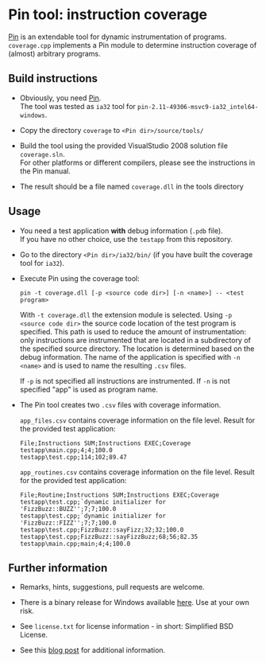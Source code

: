 # Pin tool: instruction coverage

[Pin](http://www.pintool.org/) is an extendable tool for dynamic instrumentation of programs.
`coverage.cpp` implements a Pin module to determine instruction coverage of (almost) arbitrary programs.

## Build instructions

* Obviously, you need [Pin](http://www.pintool.org/).  
  The tool was tested as `ia32` tool for `pin-2.11-49306-msvc9-ia32_intel64-windows`.

* Copy the directory `coverage` to `<Pin dir>/source/tools/`

* Build the tool using the provided VisualStudio 2008 solution file `coverage.sln`.  
  For other platforms or different compilers, please see the instructions in the Pin manual.

* The result should be a file named `coverage.dll` in the tools directory


## Usage

* You need a test application **with** debug information (`.pdb` file).  
  If you have no other choice, use the `testapp` from this repository.

* Go to the directory `<Pin dir>/ia32/bin/` (if you have built the coverage tool for `ia32`).

* Execute Pin using the coverage tool:

  `pin -t coverage.dll [-p <source code dir>] [-n <name>] -- <test program>`

  With `-t coverage.dll` the extension module is selected.
  Using `-p <source code dir>` the source code location of the test program is specified.
  This path is used to reduce the amount of instrumentation: only instructions are instrumented that are located in a subdirectory of the specified source directory. The location is determined based on the debug information. The name of the application is specified with `-n <name>` and is used to name the resulting `.csv` files.

  If `-p` is not specified all instructions are instrumented. If `-n` is not specified "app" is used as program name.

* The Pin tool creates two `.csv` files with coverage information.

  `app_files.csv` contains coverage information on the file level. Result for the provided test application:

  ```text
  File;Instructions SUM;Instructions EXEC;Coverage
  testapp\main.cpp;4;4;100.0
  testapp\test.cpp;114;102;89.47
  ```

  `app_routines.csv` contains coverage information on the file level. Result for the provided test application:

  ```text
  File;Routine;Instructions SUM;Instructions EXEC;Coverage
  testapp\test.cpp;`dynamic initializer for 'FizzBuzz::BUZZ'';7;7;100.0
  testapp\test.cpp;`dynamic initializer for 'FizzBuzz::FIZZ'';7;7;100.0
  testapp\test.cpp;FizzBuzz::sayFizz;32;32;100.0
  testapp\test.cpp;FizzBuzz::sayFizzBuzz;68;56;82.35
  testapp\main.cpp;main;4;4;100.0
  ```

## Further information

* Remarks, hints, suggestions, pull requests are welcome.

* There is a binary release for Windows available [here](https://github.com/downloads/mschoebel/pincoverage/coverage.zip). Use at your own risk.

* See `license.txt` for license information - in short: Simplified BSD License.

* See this [blog post](http://mschoebel.info/coverage_using_pin.html) for additional information.
